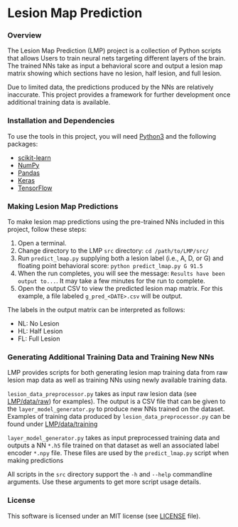 # Lesion Map Prediction

### Overview

The Lesion Map Prediction (LMP) project is a collection of Python scripts that
allows Users to train neural nets targeting different layers of the brain. The
trained NNs take as input a behavioral score and output a lesion map matrix
showing which sections have no lesion, half lesion, and full lesion.

Due to limited data, the predictions produced by the NNs are relatively
inaccurate. This project provides a framework for further development once
additional training data is available.

### Installation and Dependencies

To use the tools in this project, you will need
[Python3](https://www.python.org/downloads/) and the following packages:

* [scikit-learn](https://scikit-learn.org/stable/)
* [NumPy](https://numpy.org/)
* [Pandas](https://pandas.pydata.org/)
* [Keras](https://keras.io/)
* [TensorFlow](https://www.tensorflow.org/learn)

### Making Lesion Map Predictions

To make lesion map predictions using the pre-trained NNs included in this
project, follow these steps:

1. Open a terminal.
2. Change directory to the LMP `src` directory: `cd /path/to/LMP/src/`
3. Run `predict_lmap.py` supplying both a lesion label (i.e., A, D, or G) and
   floating point behavioral score: `python predict_lmap.py G 91.5`
4. When the run completes, you will see the message:
   `Results have been output to...`. It may take a few minutes for the run to
   complete.
5. Open the output CSV to view the predicted lesion map matrix. For this
   example, a file labeled `g_pred_<DATE>.csv` will be output.

The labels in the output matrix can be interpreted as follows:

* NL: No Lesion
* HL: Half Lesion
* FL: Full Lesion

### Generating Additional Training Data and Training New NNs

LMP provides scripts for both generating lesion map training data from raw
lesion map data as well as training NNs using newly available training data.

`lesion_data_preprocessor.py` takes as input raw lesion data (see
[LMP/data/raw](https://github.com/ivan-guerra/lesion_map_prediction/tree/master/data/raw))
for examples). The output is a CSV file that can be given to the
`layer_model_generator.py` to produce new NNs trained on the dataset. Examples
of training data produced by `lesion_data_preprocessor.py` can be found under
[LMP/data/training](https://github.com/ivan-guerra/lesion_map_prediction/tree/master/data/raw)

`layer_model_generator.py` takes as input preprocessed training data and
outputs a NN `*.h5` file trained on that dataset as well an associated label
encoder `*.npy` file. These files are used by the `predict_lmap.py` script
when making predictions

All scripts in the `src` directory support the `-h` and `--help` commandline
arguments. Use these arguments to get more script usage details.

### License
This software is licensed under an MIT license (see [LICENSE](https://github.com/ivan-guerra/lesion_map_prediction/blob/master/LICENSE) file).
